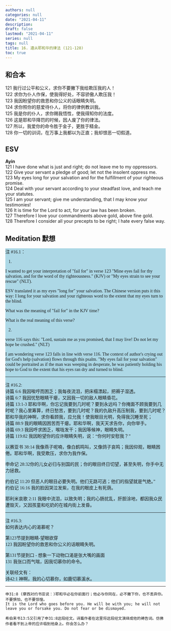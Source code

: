 ```yaml
---
authors: null
categories: null
date: "2021-04-11"
description: 
draft: false
lastmod: "2021-04-11"
series: null
tags: null
title: 16. 遵从耶和华的律法 (121-128)
toc: true
---
```



<!--more-->
## 和合本
121 我行过公平和公义，求你不要撇下我给欺压我的人！  
122 求你为仆人作保，使我得好处，不容骄傲人欺压我！  
123 我因盼望你的救恩和你公义的话眼睛失明。  
124 求你照你的慈爱待仆人，将你的律例教训我。  
125 我是你的仆人，求你赐我悟性，使我得知你的法度。  
126 这是耶和华降罚的时候，因人废了你的律法。  
127 所以，我爱你的命令胜于金子，更胜于精金。  
128 你一切的训词，在万事上我都以为正直；我却恨恶一切假道。  


## ESV
**Ayin**  
121 I have done what is just and right; do not leave me to my oppressors.  
122 Give your servant a pledge of good; let not the insolent oppress me.  
123 My eyes long for your salvation and for the fulfillment of your righteous promise.  
124 Deal with your servant according to your steadfast love, and teach me your statutes.  
125 I am your servant; give me understanding, that I may know your testimonies!  
126 It is time for the Lord to act, for your law has been broken.  
127 Therefore I love your commandments above gold, above fine gold.  
128 Therefore I consider all your precepts to be right; I hate every false way.  

## Meditation 默想
<div style="background-color:#add8e6; font-family: Calibri;
  font-size: 14px;text-align:left; vertical-align: middle;">

注 #16.1：  

1)
I wanted to get your interpretation of "fail for" in verse 123 "Mine eyes fail for thy salvation, and for the word of thy righteousness."  (KJV) or "My eyes strain to see your rescue" (NLT).

ESV translated it as my eyes "long for" your salvation.  The Chinese version puts it this way: I long for your salvation and your righteous word to the extent that my eyes turn to the blind.

What was the meaning of "fail for" in the KJV time?

What is the real meaning of this verse?

2)
verse 116 says this: "Lord, sustain me as you promised, that I may live! Do not let my hope be crushed." (NLT)

I am wondering verse 123 falls in line with verse 116.  The context of author's crying out for God's help (salvation) flows through this psalm.  "My eyes fail for your salvation" could be portraited as if the man was weeping in desperate, he was patiently holding his hope to God to the extent that his eyes ran dry and turned to blind.  

***
注 #16.2:   
诗篇 6:6 我因唉哼而困乏；我每夜流泪，把床榻漂起，把褥子湿透。  
诗篇 6:7   我因忧愁眼睛干瘪，又因我一切的敌人眼睛昏花。  
诗篇 13:1-3 耶和华啊，你忘记我要到几时呢？要到永远吗？你掩面不顾我要到几时呢？我心里筹算，终日愁苦，要到几时呢？我的仇敌升高压制我，要到几时呢？耶和华我的神啊，求你看顾我，应允我！使我眼目光明，免得我沉睡至死；  
诗篇 88:9  我的眼睛因困苦而干瘪。耶和华啊，我天天求告你，向你举手。  
诗篇 69:3  我因呼求困乏，喉咙发干；我因等候神，眼睛失明。  
诗篇 119:82  我因盼望你的应许眼睛失明，说：“你何时安慰我？”  

以赛亚书 38:14  我像燕子呢喃，像白鹤鸣叫，又像鸽子哀鸣；我因仰观，眼睛困倦。耶和华啊，我受欺压，求你为我作保。  

申命记 28:32你的儿女必归与别国的民；你的眼目终日切望，甚至失明，你手中无力拯救。  

约伯记 11:20  但恶人的眼目必要失明。他们无路可逃；他们的指望就是气绝。”  
约伯记 16:16  我的脸因哭泣发紫，在我的眼皮上有死荫。  

耶利米哀歌 2:11 我眼中流泪，以致失明；我的心肠扰乱，肝胆涂地，都因我众民遭毁灭，又因孩童和吃奶的在城内街上发昏。

---
注 #16.3:  
如何表达内心的渴慕呢？  

第123节提到眼睛-望眼欲穿  
123 我因盼望你的救恩和你公义的话眼睛失明。  

第131节提到口 - 想象一下动物口渴是张大嘴的画面  
131 我张口而气喘，因我切慕你的命令。  

关联经文有：  
诗42:1 神啊，我的心切慕你，如鹿切慕溪水。  

</div>

___

    申31:8 (摩西对约书亚说：)耶和华必在你前面行；他必与你同在，必不撇下你，也不丢弃你。不要惧怕，也不要惊惶。
    It is the Lord who goes before you. He will be with you; he will not leave you or forsake you. Do not fear or be dismayed.
    
    希伯来书13:5又引用了申31:8这段经文。诗篇作者在这里将这段经文演绎成他的祷告词。仿佛作者看不到上帝的应许临到他身上。你会怎么办？
    

<script>
    var refTagger = {
        settings: {
            bibleVersion: "KJV" /*hlybblsmpshndtn*/
        }
    }; 

    (function(d, t) {
        var n=d.querySelector('[nonce]');
        refTagger.settings.nonce = n && (n.nonce||n.getAttribute('nonce'));
        var g = d.createElement(t), s = d.getElementsByTagName(t)[0];
        g.src = 'https://api.reftagger.com/v2/RefTagger.js';
        g.nonce = refTagger.settings.nonce;
        s.parentNode.insertBefore(g, s);
    }(document, 'script'));
</script>